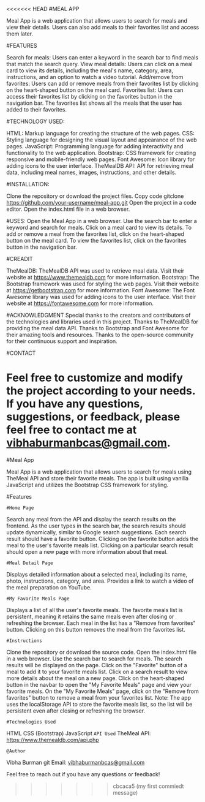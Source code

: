 <<<<<<< HEAD
#MEAL APP

Meal App is a web application that allows users to search for meals and view their details. Users can also add meals to their favorites list and access them later.

#FEATURES

Search for meals: Users can enter a keyword in the search bar to find meals that match the search query.
View meal details: Users can click on a meal card to view its details, including the meal's name, category, area, instructions, and an option to watch a video tutorial.
Add/remove from favorites: Users can add or remove meals from their favorites list by clicking on the heart-shaped button on the meal card.
Favorites list: Users can access their favorites list by clicking on the favorites button in the navigation bar. The favorites list shows all the meals that the user has added to their favorites.

#TECHNOLOGY USED:

HTML: Markup language for creating the structure of the web pages.
CSS: Styling language for designing the visual layout and appearance of the web pages.
JavaScript: Programming language for adding interactivity and functionality to the web application.
Bootstrap: CSS framework for creating responsive and mobile-friendly web pages.
Font Awesome: Icon library for adding icons to the user interface.
TheMealDB API: API for retrieving meal data, including meal names, images, instructions, and other details.

#INSTALLATION:

Clone the repository or download the project files.
Copy code
gitclone https://github.com/your-username/meal-app.git
Open the project in a code editor.
Open the index.html file in a web browser.

#USES:
Open the Meal App in a web browser.
Use the search bar to enter a keyword and search for meals.
Click on a meal card to view its details.
To add or remove a meal from the favorites list, click on the heart-shaped button on the meal card.
To view the favorites list, click on the favorites button in the navigation bar.

#CREADIT

TheMealDB: TheMealDB API was used to retrieve meal data. Visit their website at https://www.themealdb.com for more information.
Bootstrap: The Bootstrap framework was used for styling the web pages. Visit their website at https://getbootstrap.com for more information.
Font Awesome: The Font Awesome library was used for adding icons to the user interface. Visit their website at https://fontawesome.com for more information.

#ACKNOWLEDGMENT
Special thanks to the creators and contributors of the technologies and libraries used in this project.
Thanks to TheMealDB for providing the meal data API.
Thanks to Bootstrap and Font Awesome for their amazing tools and resources.
Thanks to the open-source community for their continuous support and inspiration.

#CONTACT

Feel free to customize and modify the project according to your needs.
If you have any questions, suggestions, or feedback, please feel free to contact me at vibhaburmanbcas@gmail.com.
=======
#Meal App

Meal App is a web application that allows users to search for meals using TheMeal API and store their favorite meals. The app is built using vanilla JavaScript and utilizes the Bootstrap CSS framework for styling.

#Features

`#Home Page`

Search any meal from the API and display the search results on the frontend.
As the user types in the search bar, the search results should update dynamically, similar to Google search suggestions.
Each search result should have a favorite button. Clicking on the favorite button adds the meal to the user's favorite meals list.
Clicking on a particular search result should open a new page with more information about that meal.

`#Meal Detail Page`

Displays detailed information about a selected meal, including its name, photo, instructions, category, and area.
Provides a link to watch a video of the meal preparation on YouTube.

`#My Favorite Meals Page`

Displays a list of all the user's favorite meals.
The favorite meals list is persistent, meaning it retains the same meals even after closing or refreshing the browser.
Each meal in the list has a "Remove from favorites" button. Clicking on this button removes the meal from the favorites list.

`#Instructions`

Clone the repository or download the source code.
Open the index.html file in a web browser.
Use the search bar to search for meals. The search results will be displayed on the page.
Click on the "Favorite" button of a meal to add it to your favorite meals list.
Click on a search result to view more details about the meal on a new page.
Click on the heart-shaped button in the navbar to open the "My Favorite Meals" page and view your favorite meals.
On the "My Favorite Meals" page, click on the "Remove from favorites" button to remove a meal from your favorites list.
Note: The app uses the localStorage API to store the favorite meals list, so the list will be persistent even after closing or refreshing the browser.

`#Technologies Used`

HTML
CSS (Bootstrap)
JavaScript
`API Used`
TheMeal API: https://www.themealdb.com/api.php

`@Author`

Vibha Burman
git 
Email: vibhaburmanbcas@gmail.com

Feel free to reach out if you have any questions or feedback!
>>>>>>> cbcaca5 (my first commiedt message)
